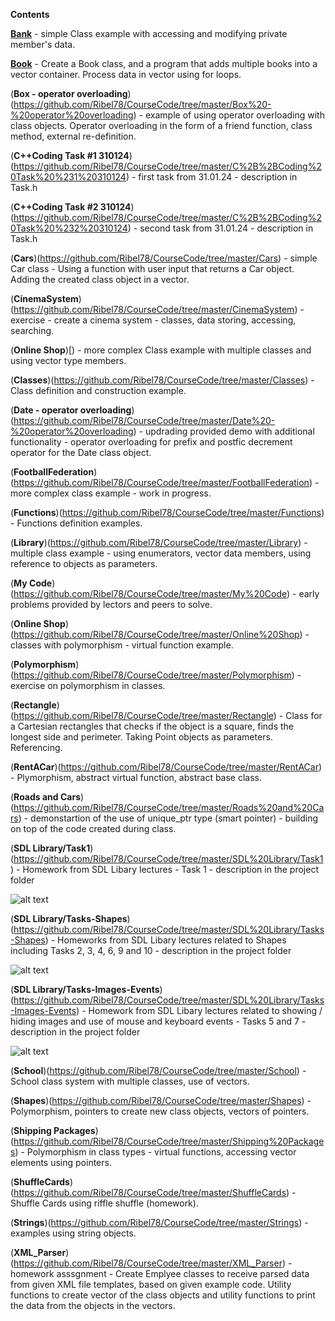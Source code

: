 **Contents**

[**Bank**](https://github.com/Ribel78/CourseCode/tree/master/Bank) - simple Class example with accessing and modifying private member's data.

[**Book**](https://github.com/Ribel78/CourseCode/tree/master/Book) - Create a Book class, and a program that adds multiple books into a vector container. Process data in vector using  for loops.

(**Box - operator overloading**)(https://github.com/Ribel78/CourseCode/tree/master/Box%20-%20operator%20overloading) - example of using operator overloading with class objects. Operator overloading in the form of a friend function, class method, external re-definition.

(**C++Coding Task #1 310124**)(https://github.com/Ribel78/CourseCode/tree/master/C%2B%2BCoding%20Task%20%231%20310124) - first task from 31.01.24 - description in Task.h

(**C++Coding Task #2 310124**)(https://github.com/Ribel78/CourseCode/tree/master/C%2B%2BCoding%20Task%20%232%20310124) - second task from 31.01.24 - description in Task.h

(**Cars**)(https://github.com/Ribel78/CourseCode/tree/master/Cars) - simple Car class - Using a function with user input that returns a Car object. Adding the created class object in a vector.

(**CinemaSystem**)(https://github.com/Ribel78/CourseCode/tree/master/CinemaSystem) - exercise - create a cinema system - classes, data storing, accessing, searching. 

(**Online Shop**)[) - more complex Class example with multiple classes and using vector type members.

(**Classes**)(https://github.com/Ribel78/CourseCode/tree/master/Classes) - Class definition and construction example.

(**Date - operator overloading**)(https://github.com/Ribel78/CourseCode/tree/master/Date%20-%20operator%20overloading) - updrading provided demo with additional functionality - operator overloading for prefix and postfic decrement operator for the Date class object.

(**FootballFederation**)(https://github.com/Ribel78/CourseCode/tree/master/FootballFederation) - more complex class example - work in progress.

(**Functions**)(https://github.com/Ribel78/CourseCode/tree/master/Functions) - Functions definition examples.

(**Library**)(https://github.com/Ribel78/CourseCode/tree/master/Library) - multiple class example - using enumerators, vector data members, using reference to objects as parameters.

(**My Code**)(https://github.com/Ribel78/CourseCode/tree/master/My%20Code) - early problems provided by lectors and peers to solve.

(**Online Shop**)(https://github.com/Ribel78/CourseCode/tree/master/Online%20Shop) - classes with polymorphism - virtual function example.

(**Polymorphism**)(https://github.com/Ribel78/CourseCode/tree/master/Polymorphism) - exercise on polymorphism in classes.

(**Rectangle**)(https://github.com/Ribel78/CourseCode/tree/master/Rectangle) - Class for a Cartesian rectangles that checks if the object is a square, finds the longest side and perimeter. Taking Point objects as parameters. Referencing.

(**RentACar**)(https://github.com/Ribel78/CourseCode/tree/master/RentACar) - Plymorphism, abstract virtual function, abstract base class.

(**Roads and Cars**)(https://github.com/Ribel78/CourseCode/tree/master/Roads%20and%20Cars) - demonstartion of the use of unique_ptr type (smart pointer) - building on top of the code created during class.

(**SDL Library/Task1**)(https://github.com/Ribel78/CourseCode/tree/master/SDL%20Library/Task1) - Homework from SDL Libary lectures - Task 1 - description in the project folder

![alt text](https://github.com/Ribel78/CourseCode/blob/master/SDL%20Library/Task1/Demo.gif)

(**SDL Library/Tasks-Shapes**)(https://github.com/Ribel78/CourseCode/tree/master/SDL%20Library/Tasks-Shapes) - Homeworks from SDL Libary lectures related to Shapes including Tasks 2, 3, 4, 6, 9 and 10 - description in the project folder

![alt text](https://github.com/Ribel78/CourseCode/blob/master/SDL%20Library/Tasks-Shapes/Demo.gif)

(**SDL Library/Tasks-Images-Events**)(https://github.com/Ribel78/CourseCode/tree/master/SDL%20Library/Tasks-Images-Events) - Homework from SDL Libary lectures related to showing / hiding images and use of mouse and keyboard events - Tasks 5 and 7 - description in the project folder

![alt text](https://github.com/Ribel78/CourseCode/blob/master/SDL%20Library/Tasks-Images-Events/Demo.gif)

(**School**)(https://github.com/Ribel78/CourseCode/tree/master/School) - School class system with multiple classes, use of vectors.

(**Shapes**)(https://github.com/Ribel78/CourseCode/tree/master/Shapes) - Polymorphism, pointers to create new class objects, vectors of pointers.

(**Shipping Packages**)(https://github.com/Ribel78/CourseCode/tree/master/Shipping%20Packages) - Polymorphism in class types - virtual functions, accessing vector elements using pointers.

(**ShuffleCards**)(https://github.com/Ribel78/CourseCode/tree/master/ShuffleCards) - Shuffle Cards using riffle shuffle  (homework).

(**Strings**)(https://github.com/Ribel78/CourseCode/tree/master/Strings) - examples using string objects.

(**XML_Parser**)(https://github.com/Ribel78/CourseCode/tree/master/XML_Parser) - homework asssgnment - Create Emplyee classes to receive parsed data from given XML file templates, based on given example code. Utility functions to create vector of the class objects and utility functions to print the data from the objects in the vectors.
